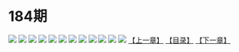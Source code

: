 # 184期
![](https://mao.mhtupian.com/uploads/img/7563/106574/001.jpg)
![](https://mao.mhtupian.com/uploads/img/7563/106574/002.jpg)
![](https://mao.mhtupian.com/uploads/img/7563/106574/003.jpg)
![](https://mao.mhtupian.com/uploads/img/7563/106574/004.jpg)
![](https://mao.mhtupian.com/uploads/img/7563/106574/005.jpg)
![](https://mao.mhtupian.com/uploads/img/7563/106574/006.jpg)
![](https://mao.mhtupian.com/uploads/img/7563/106574/007.jpg)
![](https://mao.mhtupian.com/uploads/img/7563/106574/008.jpg)
![](https://mao.mhtupian.com/uploads/img/7563/106574/009.jpg)
![](https://mao.mhtupian.com/uploads/img/7563/106574/010.jpg)
![](https://mao.mhtupian.com/uploads/img/7563/106574/011.jpg)
![](https://mao.mhtupian.com/uploads/img/7563/106574/012.jpg)
[【上一章】](./98.md)
[【目录】](./READMD.md)
[【下一章】](./100.md)

